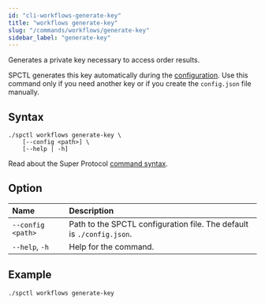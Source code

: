 ```yaml
---
id: "cli-workflows-generate-key"
title: "workflows generate-key"
slug: "/commands/workflows/generate-key"
sidebar_label: "generate-key"
---
```


Generates a private key necessary to access order results.

SPCTL generates this key automatically during the [configuration](/cli). Use this command only if you need another key or if you create the `config.json` file manually.

## Syntax

```
./spctl workflows generate-key \
    [--config <path>] \
    [--help | -h]
```

Read about the Super Protocol [command syntax](/cli/commands#command-syntax).

## Option

| **Name** | **Description** |
| :- | :- |
| `--config <path>` | Path to the SPCTL configuration file. The default is `./config.json`. |
| `--help`, `-h` | Help for the command. |

## Example

```
./spctl workflows generate-key
```